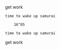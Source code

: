 get work

    time to wake up samurai
       
        16^05
    
    time to wake up samurai
    
get work
